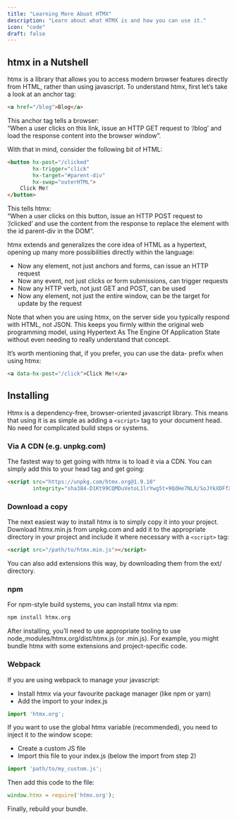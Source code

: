```yaml
---
title: "Learning More Abuot HTMX"
description: "Learn about what HTMX is and how you can use it."
icon: "code"
draft: false
---
```


## htmx in a Nutshell

htmx is a library that allows you to access modern browser features directly from HTML, rather than using javascript. To understand htmx, first let’s take a look at an anchor tag:

```html
<a href="/blog">Blog</a>
```

This anchor tag tells a browser:  
“When a user clicks on this link, issue an HTTP GET request to ‘/blog’ and load the response content into the browser window”.

With that in mind, consider the following bit of HTML:

```html
<button hx-post="/clicked"
        hx-trigger="click"
        hx-target="#parent-div"
        hx-swap="outerHTML">
    Click Me!
</button>
```

This tells htmx:  
“When a user clicks on this button, issue an HTTP POST request to ‘/clicked’ and use the content from the response to replace the element with the id parent-div in the DOM”.

htmx extends and generalizes the core idea of HTML as a hypertext, opening up many more possibilities directly within the language:

- Now any element, not just anchors and forms, can issue an HTTP request
- Now any event, not just clicks or form submissions, can trigger requests
- Now any HTTP verb, not just GET and POST, can be used
- Now any element, not just the entire window, can be the target for update by the request

Note that when you are using htmx, on the server side you typically respond with HTML, not JSON. This keeps you firmly within the original web programming model, using Hypertext As The Engine Of Application State without even needing to really understand that concept.

It’s worth mentioning that, if you prefer, you can use the data- prefix when using htmx:

```html
<a data-hx-post="/click">Click Me!</a>
```

## Installing

Htmx is a dependency-free, browser-oriented javascript library. This means that using it is as simple as adding a `<script>` tag to your document head. No need for complicated build steps or systems.

### Via A CDN (e.g. unpkg.com)

The fastest way to get going with htmx is to load it via a CDN. You can simply add this to your head tag and get going:

```html
<script src="https://unpkg.com/htmx.org@1.9.10"
        integrity="sha384-D1Kt99CQMDuVetoL1lrYwg5t+9QdHe7NLX/SoJYkXDFfX37iInKRy5xLSi8nO7UC" crossorigin="anonymous"></script>
```

### Download a copy

The next easiest way to install htmx is to simply copy it into your project. Download htmx.min.js from unpkg.com and add it to the appropriate directory in your project and include it where necessary with a `<script>` tag:

```html
<script src="/path/to/htmx.min.js"></script>
```

You can also add extensions this way, by downloading them from the ext/ directory.

### npm

For npm-style build systems, you can install htmx via npm:

```sh
npm install htmx.org
```

After installing, you’ll need to use appropriate tooling to use node_modules/htmx.org/dist/htmx.js (or .min.js). For example, you might bundle htmx with some extensions and project-specific code.

### Webpack

If you are using webpack to manage your javascript:

- Install htmx via your favourite package manager (like npm or yarn)
- Add the import to your index.js

```js
import 'htmx.org';
```

If you want to use the global htmx variable (recommended), you need to inject it to the window scope:

- Create a custom JS file
- Import this file to your index.js (below the import from step 2)

```js
import 'path/to/my_custom.js';
```

Then add this code to the file:

```js
window.htmx = require('htmx.org');
```

Finally, rebuild your bundle.
